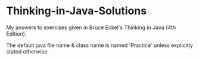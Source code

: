 # Thinking-in-Java-Solutions
My answers to exercises given in Bruce Eckel's Thinking in Java (4th Edition).

The default java file name & class name is named 'Practice' unless explicitly stated otherwise.
